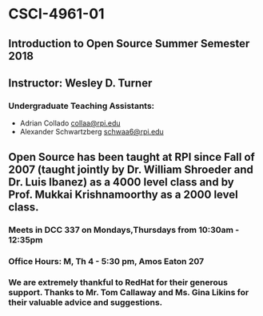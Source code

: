 # CSCI-4961-01
## Introduction to Open Source Summer Semester 2018

## Instructor: Wesley D. Turner

### Undergraduate Teaching Assistants:

- Adrian Collado collaa@rpi.edu
- Alexander Schwartzberg schwaa6@rpi.edu

## Open Source has been taught at RPI since Fall of 2007 (taught jointly by Dr. William Shroeder and Dr. Luis Ibanez) as a 4000 level class and by Prof. Mukkai Krishnamoorthy as a 2000 level class.

### Meets in DCC 337 on Mondays,Thursdays from 10:30am - 12:35pm

### Office Hours: M, Th 4 - 5:30 pm, Amos Eaton 207

### We are extremely thankful to RedHat for their generous support. Thanks to Mr. Tom Callaway and Ms. Gina Likins for their valuable advice and suggestions.
